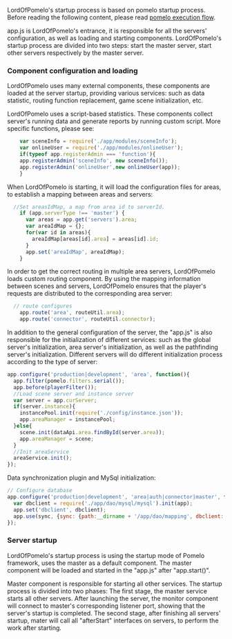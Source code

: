 LordOfPomelo's startup process is based on pomelo startup process. Before reading the following content, please read [pomelo execution flow](https://github.com/NetEase/pomelo/wiki/Framework-Execution-Flow). 
 
app.js is LordOfPomelo's entrance, it is responsible for all the servers' configuration, as well as loading and starting components. LordOfPomelo's startup process are divided into two steps: start the master server, start other servers respectively by the master server. 
 
### Component configuration and loading

LordOfPomelo uses many external components, these components are loaded at the server startup, providing various services: such as data statistic, routing function replacement, game scene initialization, etc. 
 
LordOfPomelo uses a script-based statistics. These components collect server's running data and generate reports by running custom script. More specific functions, please see: 
 
``` javascript
	var sceneInfo = require('./app/modules/sceneInfo');
	var onlineUser = require('./app/modules/onlineUser');
	if(typeof app.registerAdmin === 'function'){
    app.registerAdmin('sceneInfo', new sceneInfo());
    app.registerAdmin('onlineUser',new onlineUser(app));
	}
```
 
When LordOfPomelo is starting, it will load the configuration files for areas, to establish a mapping between areas and servers: 
 
``` javascript
  //Set areasIdMap, a map from area id to serverId.
	if (app.serverType !== 'master') {
	  var areas = app.get('servers').area;
	  var areaIdMap = {};
	  for(var id in areas){
	  	areaIdMap[areas[id].area] = areas[id].id;
	  }
	  app.set('areaIdMap', areaIdMap);
	}
```

In order to get the correct routing in multiple area servers, LordOfPomelo loads custom routing component. By using the mapping information between scenes and servers, LordOfPomelo ensures that the player's requests are distributed to the corresponding area server: 
 
``` javascript
  // route configures
	app.route('area', routeUtil.area);
	app.route('connector', routeUtil.connector);
```

In addition to the general configuration of the server, the "app.js" is also responsible for the initialization of different services: such as the global server's initialization, area server's initialization, as well as the pathfinding server's initialization. Different servers will do different initialization process according to the type of server: 
 
``` javascript
app.configure('production|development', 'area', function(){
  app.filter(pomelo.filters.serial());
  app.before(playerFilter());
  //Load scene server and instance server
  var server = app.curServer;
  if(server.instance){
    instancePool.init(require('./config/instance.json'));
    app.areaManager = instancePool;
  }else{
    scene.init(dataApi.area.findById(server.area));
    app.areaManager = scene;
  }
  //Init areaService
  areaService.init();
});
```

Data synchronization plugin and MySql initialization: 
 
``` javascript
// Configure database
app.configure('production|development', 'area|auth|connector|master', function() {
  var dbclient = require('./app/dao/mysql/mysql').init(app);
  app.set('dbclient', dbclient);
  app.use(sync, {sync: {path:__dirname + '/app/dao/mapping', dbclient: dbclient}});
}); 
```
 
### Server startup 
 
LordOfPomelo's startup process is using the startup mode of Pomelo framework, uses the master as a default component. The master component will be loaded and started in the "app.js" after "app.start()".
 
Master component is responsible for starting all other services. The startup process is divided into two phases: The first stage, the master service starts all other servers. After launching the server, the monitor component will connect to master's corresponding listener port, showing that the server's startup is completed. The second stage, after finishing all servers' startup, mater will call all "afterStart" interfaces on servers, to perform the work after starting. 
